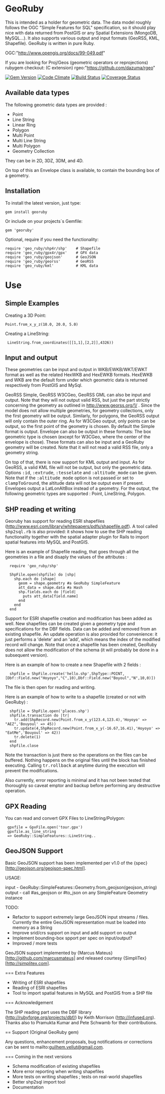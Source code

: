 GeoRuby
=======

This is intended as a holder for geometric data.
The data model roughly follows the OGC "Simple Features for SQL" specification,
so it should play nice with data returned from PostGIS or any Spatial Extensions (MongoDB, MySQL...).
It also supports various output and input formats (GeoRSS, KML, Shapefile).
GeoRuby is written in pure Ruby.

OGC:"http://www.opengis.org/docs/99-049.pdf"

If you are looking for Proj/Geos (geometric operators or reprojections) rubygem checkout: (C extension)
rgeo:"https://github.com/dazuma/rgeo"

[![Gem Version](https://badge.fury.io/rb/georuby.png)](http://badge.fury.io/rb/georuby)
[![Code Climate](https://codeclimate.com/github/nofxx/georuby.png)](https://codeclimate.com/github/nofxx/georuby)
[![Build Status](https://travis-ci.org/nofxx/georuby.png?branch=master)](https://travis-ci.org/nofxx/georuby)
[![Coverage Status](https://coveralls.io/repos/nofxx/georuby/badge.png)](https://coveralls.io/r/nofxx/georuby)


Available data types
--------------------

The following geometric data types are provided :
- Point
- Line String
- Linear Ring
- Polygon
- Multi Point
- Multi Line String
- Multi Polygon
- Geometry Collection

They can be in 2D, 3DZ, 3DM, and 4D.

On top of this an Envelope class is available, to contain the bounding box of a geometry.


Installation
------------

To install the latest version, just type:

    gem install georuby


Or include on your projects`s Gemfile:

    gem 'georuby'


Optional, require if you need the functionality:


    require 'geo_ruby/shp4r/shp'    # Shapefile
    require 'geo_ruby/gpx4r/gpx'    # GPX data
    require 'geo_ruby/geojson'      # GeoJSON
    require 'geo_ruby/georss'       # GeoRSS
    require 'geo_ruby/kml'          # KML data


Use
===

Simple Examples
----------------

Creating a 3D Point:

    Point.from_x_y_z(10.0, 20.0, 5.0)


Creating a LineString:

     LineString.from_coordinates([[1,1],[2,2]],4326))


Input and output
----------------

These geometries can be input and output in WKB/EWKB/WKT/EWKT format as well as
the related HexWKB and HexEWKB formats. HexEWKB and WKB are the default form under
which geometric data is returned respectively from PostGIS and MySql.

GeoRSS Simple, GeoRSS W3CGeo, GeoRSS GML can also be input and output.
Note that they will not output valid RSS, but just the part strictly concerning
the geometry as outlined in http://www.georss.org/1/ . Since the model does
not allow multiple geometries, for geometry collections, only the first geometry
will be output. Similarly, for polygons, the GeoRSS output will only contain the outer ring.
As for W3CGeo output, only points can be output, so the first point of the geometry is chosen.
By default the Simple format is output. Envelope can also be output in these formats:
The box geometric type is chosen (except for W3CGeo, where the center of the envelope is chose).
These formats can also be input and a GeoRuby geometry will be created.
Note that it will not read a valid RSS file, only a geometry string.

On top of that, there is now support for KML output and input.
As for GeoRSS, a valid KML file will not be output, but only the geometric data.
Options <tt>:id</tt>, <tt>:extrude</tt>, <tt>:tesselate</tt> and <tt>:altitude_mode</tt> can be given.
Note that if the <tt>:altitude_mode</tt> option is not passed or set to <tt>clampToGround</tt>,
the altitude data will not be output even if present. Envelopes output a LatLonAltBox instead of a geometry.
For the output, the following geometric types are supported : Point, LineString, Polygon.


SHP reading et writing
---

Georuby has support for reading ESRI shapefiles (http://www.esri.com/library/whitepapers/pdfs/shapefile.pdf).
A tool called <tt>shp2sql.rb</tt> is also provided: it shows how to use the SHP reading functionality together
with the spatial adapter plugin for Rails to import spatial features into MySQL and PostGIS.

Here is an example of Shapefile reading, that goes through all the geometries
in a file and disaply the values of the attributes :

      require 'geo_ruby/shp'

      ShpFile.open(shpfile) do |shp|
        shp.each do |shape|
          geom = shape.geometry #a GeoRuby SimpleFeature
          att_data = shape.data #a Hash
          shp.fields.each do |field|
            puts att_data[field.name]
          end
        end
      end

Support for ESRI shapefile creation and modification has been added as well.
New shapefiles can be created given a geometry type and specifications for the DBF fields.
Data can be added and removed from an existing shapefile.
An update operation is also provided for convenience: it just performs a 'delete' and an 'add',
which means the index of the modified record will change. Note that once a shapefile has been created,
GeoRuby does not allow the modification of the schema (it will probably be done in a subsequent version).

Here is an example of how to create a new Shapefile with 2 fields :

      shpfile = ShpFile.create('hello.shp',ShpType::POINT,[Dbf::Field.new("Hoyoyo","C",10),Dbf::Field.new("Boyoul","N",10,0)])

The file is then open for reading and writing.

Here is an example of how to write to a shapefile (created or not with GeoRuby) :

      shpfile = ShpFile.open('places.shp')
      shpfile.transaction do |tr|
        tr.add(ShpRecord.new(Point.from_x_y(123.4,123.4),'Hoyoyo' => "AEZ",'Bouyoul' => 45))
        tr.update(4,ShpRecord.new(Point.from_x_y(-16.67,16.41),'Hoyoyo' => "EatMe",'Bouyoul' => 42))
        tr.delete(1)
      end
      shpfile.close

Note the transaction is just there so the operations on the files can be buffered.
Nothing happens on the original files until the block has finished executing.
Calling <tt>tr.rollback</tt> at anytime during the execution will prevent the modifications.

Also currently, error reporting is minimal and it has not been tested that
thoroughly so caveat emptor and backup before performing any destructive operation.


GPX Reading
---

You can read and convert GPX Files to LineString/Polygon:

     gpxfile = GpxFile.open('tour.gpx')
     gpxfile.as_line_string
     => GeoRuby::SimpleFeatures::LineString..


GeoJSON Support
-------

Basic GeoJSON support has been implemented per v1.0 of the {spec}[http://geojson.org/geojson-spec.html].

USAGE:

 input - GeoRuby::SimpleFeatures::Geometry.from_geojson(geojson_string)
 output - call #as_geojson or #to_json on any SimpleFeature Geometry instance

TODO:
 * Refactor to support extremely large GeoJSON input streams / files. Currently
   the entire GeoJSON representation must be loaded into memory as a String
 * Improve srid/crs support on input and add support on output
 * Implement bounding-box spport per spec on input/output?
 * Improved / more tests

GeoJSON support implemented by {Marcus Mateus}[http://github.com/marcusmateus] and released courtesy {SimpliTex}[http://simplitex.com].


=== Extra Features

- Writing of ESRI shapefiles
- Reading of ESRI shapefiles
- Tool to import spatial features in MySQL and PostGIS from a SHP file


=== Acknowledgement

The SHP reading part uses the DBF library (http://rubyforge.org/projects/dbf/) by Keith Morrison (http://infused.org).
Thanks also to Pramukta Kumar and Pete Schwamb for their contributions.


== Support (Original GeoRuby gem)

Any questions, enhancement proposals, bug notifications or corrections
can be sent to mailto:guilhem.vellut@gmail.com.


=== Coming in the next versions

- Schema modification of existing shapefiles
- More error reporting when writing shapefiles
- More tests on writing shapefiles ; tests on real-world shapefiles
- Better shp2sql import tool
- Documentation

